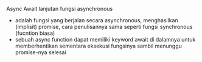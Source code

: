 Async Await lanjutan
fungsi asynchronous
- adalah fungsi yang berjalan secara asynchronous, menghasilkan (implisit) promise, cara penulisannya sama seperti fungsi synchronous (fucntion biasa)
- sebuah async function dapat memiliki keyword await di dalamnya untuk memberhentikan sementara eksekusi fungsinya sambil menunggu promise-nya selesai